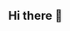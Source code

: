 ## Hi there 👋

<!--
**igor-holt/Igor-Holt** is a ✨ _special_ ✨ repository because its `README.md` (this file) appears on your GitHub profile.
![Igor Holt](https://github.com/user-attachments/assets/41f31e4b-8955-4f80-8a47-3b84d8dc63fb)

Highly motivated software engineer and data scientist with experience in machine learning, natural language processing, and web development. Passionate about innovation, collaboration, and continuous learning.

Expertise

- Programming languages: Python, JavaScript, Java
- Technologies: TensorFlow, PyTorch, React, Node.js
- Data science tools: Pandas, NumPy, Matplotlib, Scikit-learn

Current Projects

- [Your current project 1]
- [Your current project 2]

Interests

- AI/ML research and applications
- Data visualization and storytelling
- Full-stack web development

Collaboration

Open to collaborating on projects involving:

- Machine learning model development
- Data analysis and visualization
- Web application development
